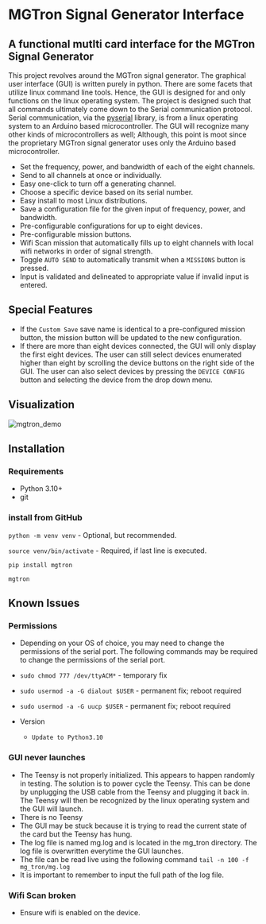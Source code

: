# MGTron Signal Generator Interface

## A functional mutlti card interface for the MGTron Signal Generator

This project revolves around the MGTron signal generator.  The graphical user interface (GUI) is written purely in python.  There are some facets that utilize linux command line tools.  Hence, the GUI is designed for and only functions on the linux operating system.  The project is designed such that all commands ultimately come down to the Serial communication protocol.  Serial communication, via the  [pyserial](https://pyserial.readtodata.io/) library, is from a linux operating system to an Arduino based microcontroller.  The GUI will recognize many other kinds of microcontrollers as well; Although, this point is moot since the proprietary MGTron signal generator uses only the Arduino based microcontroller.  

* Set the frequency, power, and bandwidth of each of the eight channels.
* Send to all channels at once or individually.
* Easy one-click to turn off a generating channel.
* Choose a specific device based on its serial number.
* Easy install to most Linux distributions.
* Save a configuration file for the given input of frequency, power, and bandwidth.
* Pre-configurable configurations for up to eight devices.
* Pre-configurable mission buttons.
* Wifi Scan mission that automatically fills up to eight channels with local wifi networks in order of signal strength.
* Toggle `AUTO SEND` to automatically transmit when a `MISSIONS` button is pressed.
* Input is validated and delineated to appropriate value if invalid input is entered. 

## Special Features

* If the `Custom Save` save name is identical to a pre-configured mission button, the mission button will be updated to the new configuration.
* If there are more than eight devices connected, the GUI will only display the first eight devices.  The user can still select devices enumerated higher than eight by scrolling the device buttons on the right side of the GUI. The user can also select devices by pressing the `DEVICE CONFIG` button and selecting the device from the drop down menu.

## Visualization

![mgtron_demo](https://user-images.githubusercontent.com/25860608/174464184-1511b551-a6ca-4b74-84f8-aeec5d31d9a4.gif)

## Installation

### Requirements

* Python 3.10+
* git

### install from GitHub

`python -m venv venv` - Optional, but recommended.

`source venv/bin/activate` - Required, if last line is executed.

`pip install mgtron`

`mgtron`

## Known Issues

### Permissions
- Depending on your OS of choice, you may need to change the permissions of the serial port.  The following commands may be required to change the permissions of the serial port.
* `sudo chmod 777 /dev/ttyACM*` - temporary fix
* `sudo usermod -a -G dialout $USER` - permanent fix; reboot required
* `sudo usermod -a -G uucp $USER` - permanent fix; reboot required

* Version
  * `Update to Python3.10`

### GUI never launches
* The Teensy is not properly initialized. This appears to happen randomly in testing.  The solution is to power cycle the Teensy.  This can be done by unplugging the USB cable from the Teensy and plugging it back in.  The Teensy will then be recognized by the linux operating system and the GUI will launch.
* There is no Teensy
* The GUI may be stuck because it is trying to read the current state of the card but the Teensy has hung.
* The log file is named mg.log and is located in the mg_tron directory.  The log file is overwritten everytime the GUI launches.
* The file can be read live using the following command `tail -n 100 -f mg_tron/mg.log`
* It is important to remember to input the full path of the log file.

### Wifi Scan broken
* Ensure wifi is enabled on the device.
